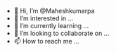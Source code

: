 - 👋 Hi, I’m @Maheshkumarpa
- 👀 I’m interested in ...
- 🌱 I’m currently learning ...
- 💞️ I’m looking to collaborate on ...
- 📫 How to reach me ...

<!---
Maheshkumarpa/Maheshkumarpa is a ✨ special ✨ repository because its `README.md` (this file) appears on your GitHub profile.
You can click the Preview link to take a look at your changes.
--->
